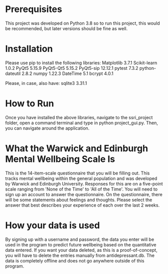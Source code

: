 # Prerequisites
This project was developed on Python 3.8 so to run this project, this would be recommended, but later versions should be fine as well. 

# Installation
Please use pip to install the following libraries:
Matplotlib 3.7.1
Scikit-learn 1.0.2 
PyQt5 5.15.9
PyQt5-Qt5 5.15.2
PyQt5-sip 12.12.1
pytest 7.3.2
python-dateutil 2.8.2
numpy 1.22.3
DateTime 5.1
bcrypt 4.0.1

Please, in case, also have:
sqlite3 3.31.1 

# How to Run
Once you have installed the above libraries, navigate to the ssri_project folder, open a command terminal and type in python project_gui.py. Then, you can navigate around the application.

# What the Warwick and Edinburgh Mental Wellbeing Scale Is
This is the 14-item-scale questionnaire that you will be filling out. This tracks mental wellbeing within the general population and was developed by Warwick and Edinburgh University. Responses for this are on a five-point scale ranging from 'None of the Time' to 'All of the Time'. You will need to sign up an account to  answer the questionnaire. On the questionnaire, there will be some statements about feelings and thoughts. Please select the answer that best describes your experience of each over the last 2 weeks. 

# How your data is used
By signing up with a username and password, the data you enter will be used in the program to predict future wellbeing based on the quantitative data entered. If you want your data deleted, as this is a proof-of-concept, you will have to delete the entries manually from antidepressant.db. The data is completely offline and does not go anywhere outside of this program.